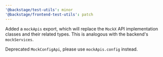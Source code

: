 ```yaml
---
'@backstage/test-utils': minor
'@backstage/frontend-test-utils': patch
---
```


Added a `mockApis` export, which will replace the `MockX` API implementation classes and their related types. This is analogous with the backend's `mockServices`.

Deprecated `MockConfigApi`, please use `mockApis.config` instead.
